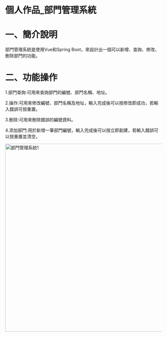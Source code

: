 # 個人作品_部門管理系統
# 一、簡介說明
部門管理系統是使用Vue和Spring Boot，來設計出一個可以新增、查詢、修改、刪除部門的功能。
# 二、功能操作
1.部門查詢:可用來查詢部門的編號、部門名稱、地址。

2.操作:可用來修改編號、部門名稱及地址，輸入完成後可以按修改即成功，若輸入錯誤可按重置。

3.刪除:可用來刪除錯誤的編號資料。

4.添加部門:用於新增一筆部門編號，輸入完成後可以按立即創建，若輸入錯誤可以按重置並清空。

<img width="605" alt="部門管理系統1" src="https://github.com/user-attachments/assets/cc6bea8e-499b-46ea-8fc2-5c4372ac5c5f" />
